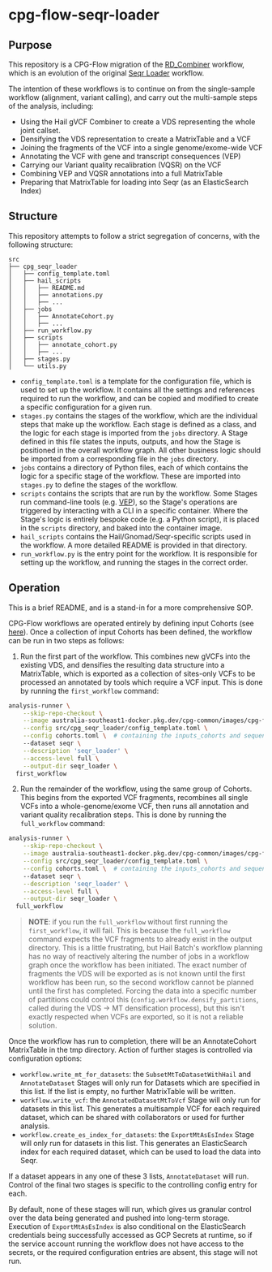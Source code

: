 # cpg-flow-seqr-loader

## Purpose

This repository is a CPG-Flow migration of the [RD_Combiner](https://github.com/populationgenomics/production-pipelines/blob/main/cpg_workflows/stages/rd_combiner.py) workflow, which is an evolution of the original [Seqr Loader](https://github.com/populationgenomics/production-pipelines/blob/main/cpg_workflows/stages/seqr_loader.py) workflow.

The intention of these workflows is to continue on from the single-sample workflow (alignment, variant calling), and carry out the multi-sample steps of the analysis, including:

- Using the Hail gVCF Combiner to create a VDS representing the whole joint callset.
- Densifying the VDS representation to create a MatrixTable and a VCF
- Joining the fragments of the VCF into a single genome/exome-wide VCF
- Annotating the VCF with gene and transcript consequences (VEP)
- Carrying our Variant quality recalibration (VQSR) on the VCF
- Combining VEP and VQSR annotations into a full MatrixTable
- Preparing that MatrixTable for loading into Seqr (as an ElasticSearch Index)

## Structure

This repository attempts to follow a strict segregation of concerns, with the following structure:

```commandline
src
├── cpg_seqr_loader
│   ├── config_template.toml
│   ├── hail_scripts
│   │   ├── README.md
│   │   ├── annotations.py
│   │   ├── ...
│   ├── jobs
│   │   ├── AnnotateCohort.py
│   │   ├── ...
│   ├── run_workflow.py
│   ├── scripts
│   │   ├── annotate_cohort.py
│   │   ├── ...
│   ├── stages.py
│   └── utils.py
```

- `config_template.toml` is a template for the configuration file, which is used to set up the workflow. It contains all the settings and references required to run the workflow, and can be copied and modified to create a specific configuration for a given run.
- `stages.py` contains the stages of the workflow, which are the individual steps that make up the workflow. Each stage is defined as a class, and the logic for each stage is imported from the `jobs` directory. A Stage defined in this file states the inputs, outputs, and how the Stage is positioned in the overall workflow graph. All other business logic should be imported from a corresponding file in the `jobs` directory.
- `jobs` contains a directory of Python files, each of which contains the logic for a specific stage of the workflow. These are imported into `stages.py` to define the stages of the workflow.
- `scripts` contains the scripts that are run by the workflow. Some Stages run command-line tools (e.g. [VEP](https://asia.ensembl.org/info/docs/tools/vep/index.html)), so the Stage's operations are triggered by interacting with a CLI in a specific container. Where the Stage's logic is entirely bespoke code (e.g. a Python script), it is placed in the `scripts` directory, and baked into the container image.
- `hail_scripts` contains the Hail/Gnomad/Seqr-specific scripts used in the workflow. A more detailed README is provided in that directory.
- `run_workflow.py` is the entry point for the workflow. It is responsible for setting up the workflow, and running the stages in the correct order.

## Operation

This is a brief README, and is a stand-in for a more comprehensive SOP.

CPG-Flow workflows are operated entirely by defining input Cohorts (see [here](https://github.com/populationgenomics/team-docs/blob/main/metamist/cohorts.md)). Once a collection of input Cohorts has been defined, the workflow can be run in two steps as follows:

1. Run the first part of the workflow. This combines new gVCFs into the existing VDS, and densifies the resulting data structure into a MatrixTable, which is exported as a collection of sites-only VCFs to be processed an annotated by tools which require a VCF input. This is done by running the `first_workflow` command:

```bash
analysis-runner \
    --skip-repo-checkout \
    --image australia-southeast1-docker.pkg.dev/cpg-common/images/cpg-flow-seqr-loader:0.1.7 \
    --config src/cpg_seqr_loader/config_template.toml \
    --config cohorts.toml \  # containing the inputs_cohorts and sequencing_type
    --dataset seqr \
    --description 'seqr_loader' \
    --access-level full \
    --output-dir seqr_loader \
  first_workflow
```

2. Run the remainder of the workflow, using the same group of Cohorts. This begins from the exported VCF fragments, recombines all single VCFs into a whole-genome/exome VCF, then runs all annotation and variant quality recalibration steps. This is done by running the `full_workflow` command:

```bash
analysis-runner \
    --skip-repo-checkout \
    --image australia-southeast1-docker.pkg.dev/cpg-common/images/cpg-flow-seqr-loader:0.1.7 \
    --config src/cpg_seqr_loader/config_template.toml \
    --config cohorts.toml \  # containing the inputs_cohorts and sequencing_type
    --dataset seqr \
    --description 'seqr_loader' \
    --access-level full \
    --output-dir seqr_loader \
  full_workflow
```

> **NOTE**: if you run the `full_workflow` without first running the `first_workflow`, it will fail. This is because the `full_workflow` command expects the VCF fragments to already exist in the output directory. This is a little frustrating, but Hail Batch's workflow planning has no way of reactively altering the number of jobs in a workflow graph once the workflow has been initiated. The exact number of fragments the VDS will be exported as is not known until the first workflow has been run, so the second workflow cannot be planned until the first has completed. Forcing the data into a specific number of partitions could control this (`config.workflow.densify_partitions`, called during the VDS -> MT densification process), but this isn't exactly respected when VCFs are exported, so it is not a reliable solution.

Once the workflow has run to completion, there will be an AnnotateCohort MatrixTable in the tmp directory. Action of further stages is controlled via configuration options:

* `workflow.write_mt_for_datasets`: the `SubsetMtToDatasetWithHail` and `AnnotateDataset` Stages will only run for Datasets which are specified in this list. If the list is empty, no further MatrixTable will be written.
* `workflow.write_vcf`: the `AnnotatedDatasetMtToVcf` Stage will only run for datasets in this list. This generates a multisample VCF for each required dataset, which can be shared with collaborators or used for further analysis.
* `workflow.create_es_index_for_datasets`: the `ExportMtAsEsIndex` Stage will only run for datasets in this list. This generates an ElasticSearch index for each required dataset, which can be used to load the data into Seqr.

If a dataset appears in any one of these 3 lists, `AnnotateDataset` will run. Control of the final two stages is specific to the controlling config entry for each.

By default, none of these stages will run, which gives us granular control over the data being generated and pushed into long-term storage. Execution of `ExportMtAsEsIndex` is also conditional on the ElasticSearch credentials being successfully accessed as GCP Secrets at runtime, so if the service account running the workflow does not have access to the secrets, or the required configuration entries are absent, this stage will not run.

